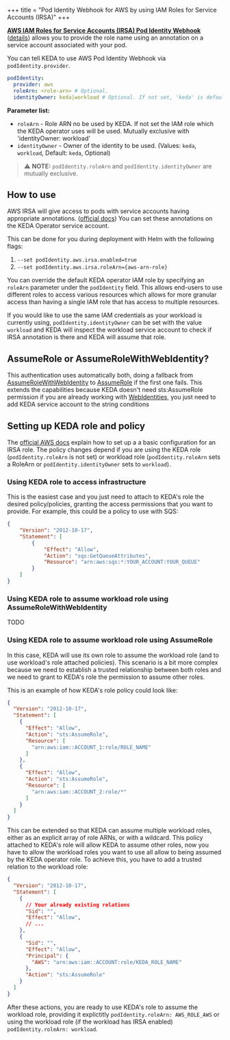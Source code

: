 +++
title = "Pod Identity Webhook for AWS by using IAM Roles for Service Accounts (IRSA)"
+++

[**AWS IAM Roles for Service Accounts (IRSA) Pod Identity Webhook**](https://github.com/aws/amazon-eks-pod-identity-webhook) ([details](https://aws.amazon.com/blogs/opensource/introducing-fine-grained-iam-roles-service-accounts/)) allows you to provide the role name using an annotation on a service account associated with your pod.

You can tell KEDA to use AWS Pod Identity Webhook via `podIdentity.provider`.

```yaml
podIdentity:
  provider: aws
  roleArn: <role-arn> # Optional. 
  identityOwner: keda|workload # Optional. If not set, 'keda' is default value. Mutually exclusive with 'roleArn'
```

**Parameter list:**

- `roleArn` - Role ARN no be used by KEDA. If not set the IAM role which the KEDA operator uses will be used. Mutually exclusive with 'identityOwner: workload'
- `identityOwner` - Owner of the identity to be used. (Values: `keda`, `workload`, Default: `keda`, Optional)

> ⚠️ **NOTE:** `podIdentity.roleArn` and `podIdentity.identityOwner` are mutually exclusive.

## How to use 

AWS IRSA will give access to pods with service accounts having appropriate annotations. ([official docs](https://aws.amazon.com/es/blogs/opensource/introducing-fine-grained-iam-roles-service-accounts/)) You can set these annotations on the KEDA Operator service account.

This can be done for you during deployment with Helm with the following flags: 

1. `--set podIdentity.aws.irsa.enabled=true`
2. `--set podIdentity.aws.irsa.roleArn={aws-arn-role}`

You can override the default KEDA operator IAM role by specifying an `roleArn` parameter under the `podIdentity` field. This allows end-users to use different roles to access various resources which allows for more granular access than having a single IAM role that has access to multiple resources.

If you would like to use the same IAM credentials as your workload is currently using, `podIdentity.identityOwner` can be set with the value `workload` and KEDA will inspect the workload service account to check if IRSA annotation is there and KEDA will assume that role.

## AssumeRole or AssumeRoleWithWebIdentity?

This authentication uses automatically both, doing a fallback from [AssumeRoleWithWebIdentity](https://docs.aws.amazon.com/STS/latest/APIReference/API_AssumeRoleWithWebIdentity.html) to [AssumeRole](https://docs.aws.amazon.com/STS/latest/APIReference/API_AssumeRole.html) if the first one fails. This extends the capabilities because KEDA doesn't need sts:AssumeRole permission if you are already working with [WebIdentities](https://docs.aws.amazon.com/IAM/latest/UserGuide/id_roles_providers_oidc.html), you just need to add KEDA service account to the string conditions

## Setting up KEDA role and policy

The [official AWS docs](https://aws.amazon.com/es/blogs/opensource/introducing-fine-grained-iam-roles-service-accounts/) explain how to set up a a basic configuration for an IRSA role. The policy changes depend if you are using the KEDA role (`podIdentity.roleArn` is not set) or workload role (`podIdentity.roleArn` sets a RoleArn or `podIdentity.identityOwner` sets to `workload`).

### Using KEDA role to access infrastructure

This is the easiest case and you just need to attach to KEDA's role the desired policy/policies, granting the access permissions that you want to provide. For example, this could be a policy to use with SQS:

```json
{
    "Version": "2012-10-17",
    "Statement": [
        {
            "Effect": "Allow",
            "Action": "sqs:GetQueueAttributes",
            "Resource": "arn:aws:sqs:*:YOUR_ACCOUNT:YOUR_QUEUE"
        }
    ]
}
```

### Using KEDA role to assume workload role using AssumeRoleWithWebIdentity

TODO

### Using KEDA role to assume workload role using AssumeRole

In this case, KEDA will use its own role to assume the workload role (and to use workload's role attached policies). This scenario is a bit more complex because we need to establish a trusted relationship between both roles and we need to grant to KEDA's role the permission to assume other roles.

This is an example of how KEDA's role policy could look like:

```json
{
  "Version": "2012-10-17",
  "Statement": [
    {
      "Effect": "Allow",
      "Action": "sts:AssumeRole",
      "Resource": [
        "arn:aws:iam::ACCOUNT_1:role/ROLE_NAME"
      ]
    },
    {
      "Effect": "Allow",
      "Action": "sts:AssumeRole",
      "Resource": [
        "arn:aws:iam::ACCOUNT_2:role/*"
      ]
    }
  ]
}
```
This can be extended so that KEDA can assume multiple workload roles, either as an explicit array of role ARNs, or with a wildcard.
This policy attached to KEDA's role will allow KEDA to assume other roles, now you have to allow the workload roles you want to use all allow to being assumed by the KEDA operator role. To achieve this, you have to add a trusted relation to the workload role:

```json
{
  "Version": "2012-10-17",
  "Statement": [
    {
      // Your already existing relations
      "Sid": "",
      "Effect": "Allow",
      // ...
    },
    {
      "Sid": "",
      "Effect": "Allow",
      "Principal": {
        "AWS": "arn:aws:iam::ACCOUNT:role/KEDA_ROLE_NAME"
      },
      "Action": "sts:AssumeRole"
    }
  ]
}
```

After these actions, you are ready to use KEDA's role to assume the workload role, providing it explictitly `podIdentity.roleArn: AWS_ROLE_AWS` or using the workload role (if the workload has IRSA enabled) `podIdentity.roleArn: workload`.